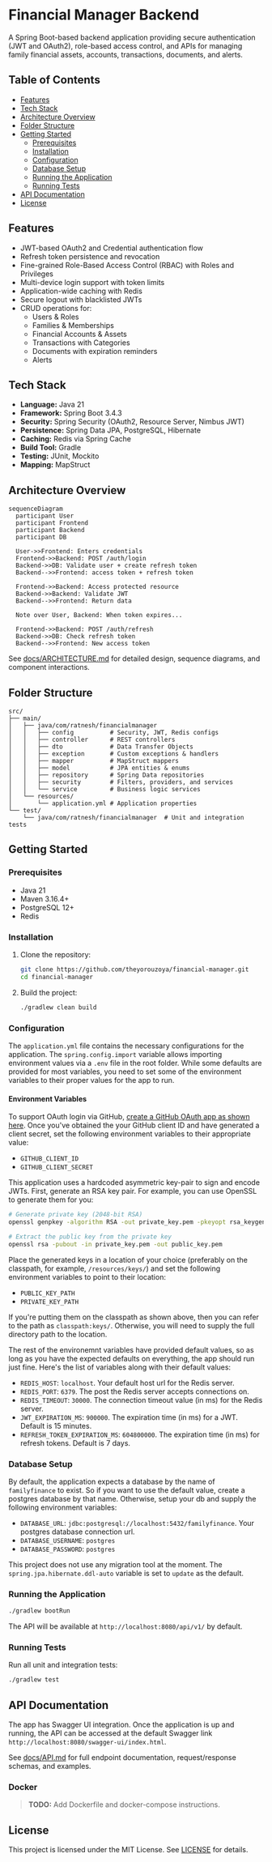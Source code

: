 # Financial Manager Backend

A Spring Boot-based backend application providing secure authentication (JWT and OAuth2), role-based access control, and APIs for managing family financial assets, accounts, transactions, documents, and alerts.

## Table of Contents

- [Features](#features)
- [Tech Stack](#tech-stack)
- [Architecture Overview](#architecture-overview)
- [Folder Structure](#folder-structure)
- [Getting Started](#getting-started)
  - [Prerequisites](#prerequisites)
  - [Installation](#installation)
  - [Configuration](#configuration)
  - [Database Setup](#database-setup--migrations)
  - [Running the Application](#running-the-application)
  - [Running Tests](#running-tests)
- [API Documentation](#api-documentation)
- [License](#license)

## Features

- JWT-based OAuth2 and Credential authentication flow
- Refresh token persistence and revocation
- Fine-grained Role-Based Access Control (RBAC) with Roles and Privileges
- Multi-device login support with token limits
- Application-wide caching with Redis
- Secure logout with blacklisted JWTs
- CRUD operations for:
  - Users & Roles
  - Families & Memberships
  - Financial Accounts & Assets
  - Transactions with Categories
  - Documents with expiration reminders
  - Alerts

## Tech Stack

- **Language:** Java 21
- **Framework:** Spring Boot 3.4.3
- **Security:** Spring Security (OAuth2, Resource Server, Nimbus JWT)
- **Persistence:** Spring Data JPA, PostgreSQL, Hibernate
- **Caching:** Redis via Spring Cache
- **Build Tool:** Gradle
- **Testing:** JUnit, Mockito
- **Mapping:** MapStruct

## Architecture Overview

```mermaid
sequenceDiagram
  participant User
  participant Frontend
  participant Backend
  participant DB

  User->>Frontend: Enters credentials
  Frontend->>Backend: POST /auth/login
  Backend->>DB: Validate user + create refresh token
  Backend-->>Frontend: access token + refresh token

  Frontend->>Backend: Access protected resource
  Backend->>Backend: Validate JWT
  Backend-->>Frontend: Return data

  Note over User, Backend: When token expires...

  Frontend->>Backend: POST /auth/refresh
  Backend->>DB: Check refresh token
  Backend-->>Frontend: New access token

```

See [docs/ARCHITECTURE.md](docs/ARCHITECTURE.md) for detailed design, sequence diagrams, and component interactions.

## Folder Structure

```
src/
├── main/
│   ├── java/com/ratnesh/financialmanager
│   │   ├── config          # Security, JWT, Redis configs
│   │   ├── controller      # REST controllers
│   │   ├── dto             # Data Transfer Objects
│   │   ├── exception       # Custom exceptions & handlers
│   │   ├── mapper          # MapStruct mappers
│   │   ├── model           # JPA entities & enums
│   │   ├── repository      # Spring Data repositories
│   │   ├── security        # Filters, providers, and services
│   │   └── service         # Business logic services
│   └── resources/
│       └── application.yml # Application properties
└── test/
    └── java/com/ratnesh/financialmanager  # Unit and integration tests
```

## Getting Started

### Prerequisites

- Java 21
- Maven 3.16.4+
- PostgreSQL 12+
- Redis

### Installation

1. Clone the repository:

   ```bash
   git clone https://github.com/theyorouzoya/financial-manager.git
   cd financial-manager
   ```

2. Build the project:

   ```bash
   ./gradlew clean build
   ```

### Configuration

The `application.yml` file contains the necessary configurations for the application. The `spring.config.import` variable allows importing environment values via a `.env` file in the root folder. While some defaults are provided for most variables, you need to set some of the environment variables to their proper values for the app to run.

#### Environment Variables

To support OAuth login via GitHub, [create a GitHub OAuth app as shown here](https://docs.github.com/en/apps/oauth-apps/building-oauth-apps/creating-an-oauth-app). Once you've obtained
the your GitHub client ID and have generated a client secret, set the following environment
variables to their appropriate value:
- `GITHUB_CLIENT_ID`
- `GITHUB_CLIENT_SECRET`

This application uses a hardcoded asymmetric key-pair to sign and encode JWTs. First, generate an RSA key pair. For example, you can use OpenSSL to generate them for you:

```bash
# Generate private key (2048-bit RSA)
openssl genpkey -algorithm RSA -out private_key.pem -pkeyopt rsa_keygen_bits:2048

# Extract the public key from the private key
openssl rsa -pubout -in private_key.pem -out public_key.pem
```

Place the generated keys in a location of your choice (preferably on the classpath, for example, `/resources/keys/`) and set the following environment variables to point to their location:
- `PUBLIC_KEY_PATH`
- `PRIVATE_KEY_PATH`

If you're putting them on the classpath as shown above, then you can refer to the path as `classpath:keys/`. Otherwise, you will need to supply the full directory path to the location.

The rest of the environemnt variables have provided default values, so as long as you have the expected defaults on everything, the app should run just fine. Here's the list of variables along with their default values:
- `REDIS_HOST`: `localhost`. Your default host url for the Redis server.
- `REDIS_PORT`: `6379`. The post the Redis server accepts connections on.
- `REDIS_TIMEOUT`: `30000`. The connection timeout value (in ms) for the Redis server.
- `JWT_EXPIRATION_MS`: `900000`. The expiration time (in ms) for a JWT. Default is 15 minutes.
- `REFRESH_TOKEN_EXPIRATION_MS`: `604800000`. The expiration time (in ms) for refresh tokens. Default is 7 days.

### Database Setup

By default, the application expects a database by the name of `familyfinance` to exist. So if you want to use the default value, create a postgres database by that name. Otherwise, setup your db and supply the following environment variables:
- `DATABASE_URL`: `jdbc:postgresql://localhost:5432/familyfinance`. Your postgres database connection url.
- `DATABASE_USERNAME`: `postgres`
- `DATABASE_PASSWORD`: `postgres`

This project does not use any migration tool at the moment. The `spring.jpa.hibernate.ddl-auto` variable is set to `update` as the default.

### Running the Application

```bash
./gradlew bootRun
```

The API will be available at `http://localhost:8080/api/v1/` by default.

### Running Tests

Run all unit and integration tests:

```bash
./gradlew test
```

## API Documentation

The app has Swagger UI integration. Once the application is up and running, the API can be accessed at the default Swagger link `http://localhost:8080/swagger-ui/index.html`.

See [docs/API.md](docs/API.md) for full endpoint documentation, request/response schemas, and examples.

### Docker

> **TODO:** Add Dockerfile and docker-compose instructions.

## License

This project is licensed under the MIT License. See [LICENSE](LICENSE) for details.


